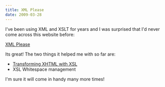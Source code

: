 ```yaml
---
title: XML Please
date: 2009-03-28
---
```

I've been using XML and XSLT for years and I was surprised that I'd never come across this website before:

<a href="http://www.xmlplease.com/">XML Please</a>

Its great! The two things it helped me with so far are:

<ul><li><a href="http://www.xmlplease.com/xhtmlxhtml">Transforming XHTML with XSL</a></li><li>XSL Whitespace management
</li></ul> I'm sure it will come in handy many more times!

